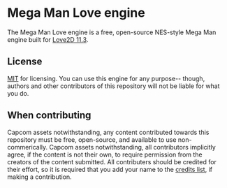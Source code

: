 # Mega Man Love engine
The Mega Man Love engine is a free, open-source NES-style Mega Man engine built for [Love2D 11.3](http://love2d.org).

## License
[MIT](./LICENSE) for licensing. You can use this engine for any purpose-- though, authors and other contributors of this repository will not be liable for what you do.

## When contributing
Capcom assets notwithstanding, any content contributed towards this repository must be free, open-source, and available to use non-commerically. Capcom assets notwithstanding, all contributors implicitly agree, if the content is not their own, to require permission from the creators of the content submitted. All contributers should be credited for their effort, so it is required that you add your name to the [credits list](./CREDITS.md), if making a contribution.
